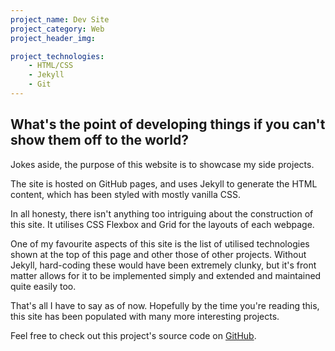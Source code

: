 ```yaml
---
project_name: Dev Site
project_category: Web
project_header_img:

project_technologies:
    - HTML/CSS
    - Jekyll
    - Git
---
```

## What's the point of developing things if you can't show them off to the world?

Jokes aside, the purpose of this website is to showcase my side projects.

The site is hosted on GitHub pages, and uses Jekyll to generate the HTML content, which has been styled with mostly vanilla CSS.

In all honesty, there isn't anything too intriguing about the construction of this site. It utilises CSS Flexbox and Grid for the layouts of each webpage.

One of my favourite aspects of this site is the list of utilised technologies shown at the top of this page and other those of other projects. Without Jekyll, hard-coding these would have been extremely clunky, but it's front matter allows for it to be implemented simply and extended and maintained quite easily too.

That's all I have to say as of now. Hopefully by the time you're reading this, this site has been populated with many more interesting projects.

Feel free to check out this project's source code on [GitHub](https://github.com/avidargan/avidargan.github.io).